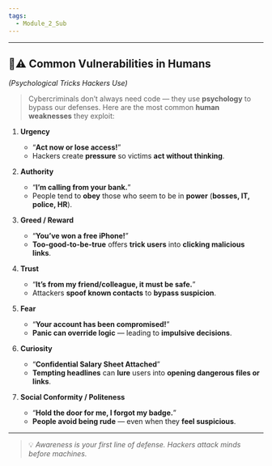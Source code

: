```yaml
---
tags:
  - Module_2_Sub
---
```

---

## 🧠⚠️ Common Vulnerabilities in Humans

_(Psychological Tricks Hackers Use)_

> Cybercriminals don’t always need code — they use **psychology** to bypass our defenses. Here are the most common **human weaknesses** they exploit:

1. **Urgency**
	- “**Act now or lose access!**”
	- Hackers create **pressure** so victims **act without thinking**.

2. **Authority**
	- “**I’m calling from your bank.**”
	- People tend to **obey** those who seem to be in **power** (**bosses, IT, police, HR**).

3. **Greed / Reward**
	- “**You’ve won a free iPhone!**”
	- **Too-good-to-be-true** offers **trick users** into **clicking malicious links**.

4. **Trust**
	- “**It’s from my friend/colleague, it must be safe.**”
	- Attackers **spoof known contacts** to **bypass suspicion**.

5. **Fear**
	- “**Your account has been compromised!**”
	- **Panic can override logic** — leading to **impulsive decisions**.

6. **Curiosity**
	- “**Confidential Salary Sheet Attached**”
	- **Tempting headlines** can **lure** users into **opening dangerous files or links**.

7. **Social Conformity / Politeness**
	- “**Hold the door for me, I forgot my badge.**”
	- **People avoid being rude** — even when they **feel suspicious**.

---


> 💡 _Awareness is your first line of defense. Hackers attack minds before machines._